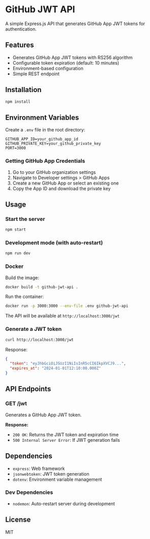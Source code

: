 # GitHub JWT API

A simple Express.js API that generates GitHub App JWT tokens for authentication.

## Features

- Generates GitHub App JWT tokens with RS256 algorithm
- Configurable token expiration (default: 10 minutes)
- Environment-based configuration
- Simple REST endpoint

## Installation

```bash
npm install
```

## Environment Variables

Create a `.env` file in the root directory:

```env
GITHUB_APP_ID=your_github_app_id
GITHUB_PRIVATE_KEY=your_github_private_key
PORT=3000
```

### Getting GitHub App Credentials

1. Go to your GitHub organization settings
2. Navigate to Developer settings > GitHub Apps
3. Create a new GitHub App or select an existing one
4. Copy the App ID and download the private key

## Usage

### Start the server

```bash
npm start
```

### Development mode (with auto-restart)

```bash
npm run dev
```

### Docker

Build the image:
```bash
docker build -t github-jwt-api .
```

Run the container:
```bash
docker run -p 3000:3000 --env-file .env github-jwt-api
```

The API will be available at `http://localhost:3000/jwt`

### Generate a JWT token

```bash
curl http://localhost:3000/jwt
```

Response:
```json
{
  "token": "eyJhbGciOiJSUzI1NiIsInR5cCI6IkpXVCJ9...",
  "expires_at": "2024-01-01T12:10:00.000Z"
}
```

## API Endpoints

### GET /jwt

Generates a GitHub App JWT token.

**Response:**
- `200 OK`: Returns the JWT token and expiration time
- `500 Internal Server Error`: If JWT generation fails

## Dependencies

- `express`: Web framework
- `jsonwebtoken`: JWT token generation
- `dotenv`: Environment variable management

### Dev Dependencies

- `nodemon`: Auto-restart server during development

## License

MIT 